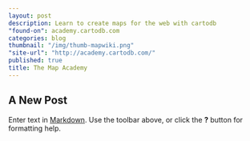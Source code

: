```yaml
---
layout: post
description: Learn to create maps for the web with cartodb
"found-on": academy.cartodb.com
categories: blog
thumbnail: "/img/thumb-mapwiki.png"
"site-url": "http://academy.cartodb.com/"
published: true
title: The Map Academy
---
```


## A New Post

Enter text in [Markdown](http://daringfireball.net/projects/markdown/). Use the toolbar above, or click the **?** button for formatting help.
